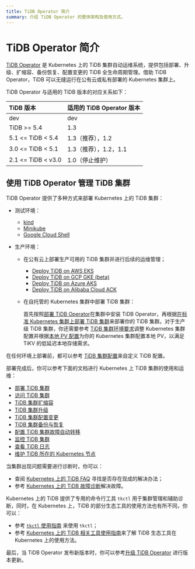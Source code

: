 ```yaml
---
title: TiDB Operator 简介
summary: 介绍 TiDB Operator 的整体架构及使用方式。
---
```


# TiDB Operator 简介

[TiDB Operator](https://github.com/pingcap/tidb-operator) 是 Kubernetes 上的 TiDB 集群自动运维系统，提供包括部署、升级、扩缩容、备份恢复、配置变更的 TiDB 全生命周期管理。借助 TiDB Operator，TiDB 可以无缝运行在公有云或私有部署的 Kubernetes 集群上。

TiDB Operator 与适用的 TiDB 版本的对应关系如下：

| TiDB 版本 | 适用的 TiDB Operator 版本 |
|:---|:---|
| dev               | dev                 |
| TiDB >= 5.4       | 1.3                 |
| 5.1 <= TiDB < 5.4 | 1.3（推荐），1.2      |
| 3.0 <= TiDB < 5.1 | 1.3（推荐），1.2，1.1 |
| 2.1 <= TiDB < v3.0| 1.0（停止维护）       |

## 使用 TiDB Operator 管理 TiDB 集群

TiDB Operator 提供了多种方式来部署 Kubernetes 上的 TiDB 集群：

+ 测试环境：

    - [kind](get-started.md#使用-kind-创建-kubernetes-集群)
    - [Minikube](get-started.md#使用-minikube-创建-kubernetes-集群)
    - [Google Cloud Shell](https://console.cloud.google.com/cloudshell/open?cloudshell_git_repo=https://github.com/pingcap/docs-tidb-operator&cloudshell_tutorial=zh/deploy-tidb-from-kubernetes-gke.md)

+ 生产环境：

    - 在公有云上部署生产可用的 TiDB 集群并进行后续的运维管理；

        - [Deploy TiDB on AWS EKS](deploy-on-aws-eks.md)
        - [Deploy TiDB on GCP GKE (beta)](deploy-on-gcp-gke.md)
        - [Deploy TiDB on Azure AKS](deploy-on-azure-aks.md)
        - [Deploy TiDB on Alibaba Cloud ACK](deploy-on-alibaba-cloud.md)

    - 在自托管的 Kubernetes 集群中部署 TiDB 集群：

        首先按照[部署 TiDB Operator](deploy-tidb-operator.md)在集群中安装 TiDB Operator，再根据[在标准 Kubernetes 集群上部署 TiDB 集群](deploy-on-general-kubernetes.md)来部署你的 TiDB 集群。对于生产级 TiDB 集群，你还需要参考 [TiDB 集群环境要求](prerequisites.md)调整 Kubernetes 集群配置并根据[本地 PV 配置](configure-storage-class.md#本地-pv-配置)为你的 Kubernetes 集群配置本地 PV，以满足 TiKV 的低延迟本地存储需求。

在任何环境上部署前，都可以参考 [TiDB 集群配置](configure-a-tidb-cluster.md)来自定义 TiDB 配置。

部署完成后，你可以参考下面的文档进行 Kubernetes 上 TiDB 集群的使用和运维：

+ [部署 TiDB 集群](deploy-on-general-kubernetes.md)
+ [访问 TiDB 集群](access-tidb.md)
+ [TiDB 集群扩缩容](scale-a-tidb-cluster.md)
+ [TiDB 集群升级](upgrade-a-tidb-cluster.md)
+ [TiDB 集群配置变更](configure-a-tidb-cluster.md)
+ [TiDB 集群备份与恢复](backup-restore-overview.md)
+ [配置 TiDB 集群故障自动转移](use-auto-failover.md)
+ [监控 TiDB 集群](monitor-a-tidb-cluster.md)
+ [查看 TiDB 日志](view-logs.md)
+ [维护 TiDB 所在的 Kubernetes 节点](maintain-a-kubernetes-node.md)

当集群出现问题需要进行诊断时，你可以：

+ 查阅 [Kubernetes 上的 TiDB FAQ](faq.md) 寻找是否存在现成的解决办法；
+ 参考 [Kubernetes 上的 TiDB 故障诊断](tips.md)解决故障。

Kubernetes 上的 TiDB 提供了专用的命令行工具 `tkctl` 用于集群管理和辅助诊断，同时，在 Kubernetes 上，TiDB 的部分生态工具的使用方法也有所不同，你可以：

+ 参考 [`tkctl` 使用指南](use-tkctl.md) 来使用 `tkctl`；
+ 参考 [Kubernetes 上的 TiDB 相关工具使用指南](tidb-toolkit.md)来了解 TiDB 生态工具在 Kubernetes 上的使用方法。

最后，当 TiDB Operator 发布新版本时，你可以参考[升级 TiDB Operator](upgrade-tidb-operator.md) 进行版本更新。
